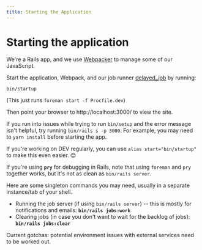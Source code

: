 ```yaml
---
title: Starting the Application
---
```


# Starting the application

We're a Rails app, and we use [Webpacker][webpacker] to manage some of our
JavaScript.

Start the application, Webpack, and our job runner [delayed_job][delayed_job] by
running:

```shell
bin/startup
```

(This just runs `foreman start -f Procfile.dev`)

Then point your browser to http://localhost:3000/ to view the site.

If you run into issues while trying to run `bin/setup` and the error message
isn't helpful, try running `bin/rails s -p 3000`. For example, you may need to
`yarn install` before starting the app.

If you're working on DEV regularly, you can use `alias start="bin/startup"` to
make this even easier. 😊

If you're using **`pry`** for debugging in Rails, note that using `foreman` and
`pry` together works, but it's not as clean as `bin/rails server`.

Here are some singleton commands you may need, usually in a separate
instance/tab of your shell.

- Running the job server (if using `bin/rails server`) -- this is mostly for
  notifications and emails: **`bin/rails jobs:work`**
- Clearing jobs (in case you don't want to wait for the backlog of jobs):
  **`bin/rails jobs:clear`**

Current gotchas: potential environment issues with external services need to be
worked out.

[delayed_job]: https://github.com/collectiveidea/delayed_job_active_record
[webpacker]: https://github.com/rails/webpacker
